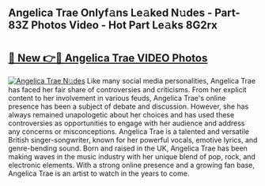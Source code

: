 ## Angelica Trae Onlyf𝚊ns Le𝚊ked N𝚞des - Part-83Z Photos Video - Hot Part Le𝚊ks 8G2rx

# <h2><a href="http://ab49850.deff.icu/?id=Angelica+Trae">🔗 New 👉🔴 Angelica Trae VIDEO Photos</a></h2>

[![Angelica Trae N𝚞des](https://i.imgur.com/rIISA9y.gif)](http://ab49850.deff.icu/?id=Angelica+Trae)
Like many social media personalities, Angelica Trae has faced her fair share of controversies and criticisms. From her explicit content to her involvement in various feuds, Angelica Trae's online presence has been a subject of debate and discussion. However, she has always remained unapologetic about her choices and has used these controversies as opportunities to engage with her audience and address any concerns or misconceptions. Angelica Trae is a talented and versatile British singer-songwriter, known for her powerful vocals, emotive lyrics, and genre-bending sound. Born and raised in the UK, Angelica Trae has been making waves in the music industry with her unique blend of pop, rock, and electronic elements. With a strong online presence and a growing fan base, Angelica Trae is an artist to watch in the years to come.
